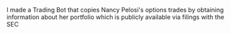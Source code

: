 I made a Trading Bot that copies Nancy Pelosi's options trades by obtaining information about her portfolio which is publicly available via filings with the SEC
